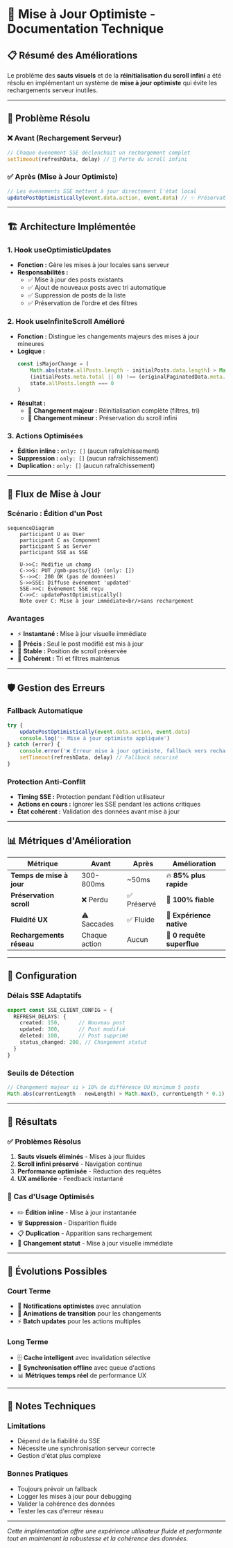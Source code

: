 # 🚀 Mise à Jour Optimiste - Documentation Technique

## 📋 Résumé des Améliorations

Le problème des **sauts visuels** et de la **réinitialisation du scroll infini** a été résolu en implémentant un système de **mise à jour optimiste** qui évite les rechargements serveur inutiles.

---

## 🎯 Problème Résolu

### ❌ Avant (Rechargement Serveur)
```typescript
// Chaque événement SSE déclenchait un rechargement complet
setTimeout(refreshData, delay) // 🚫 Perte du scroll infini
```

### ✅ Après (Mise à Jour Optimiste)
```typescript
// Les événements SSE mettent à jour directement l'état local
updatePostOptimistically(event.data.action, event.data) // ✨ Préservation du scroll
```

---

## 🏗️ Architecture Implémentée

### 1. **Hook useOptimisticUpdates**
- **Fonction :** Gère les mises à jour locales sans serveur
- **Responsabilités :**
  - ✅ Mise à jour des posts existants
  - ✅ Ajout de nouveaux posts avec tri automatique
  - ✅ Suppression de posts de la liste
  - ✅ Préservation de l'ordre et des filtres

### 2. **Hook useInfiniteScroll Amélioré**
- **Fonction :** Distingue les changements majeurs des mises à jour mineures
- **Logique :**
  ```typescript
  const isMajorChange = (
      Math.abs(state.allPosts.length - initialPosts.data.length) > Math.max(5, state.allPosts.length * 0.1) ||
      (initialPosts.meta.total || 0) !== (originalPaginatedData.meta.total || 0) ||
      state.allPosts.length === 0
  )
  ```
- **Résultat :** 
  - 🔄 **Changement majeur :** Réinitialisation complète (filtres, tri)
  - 🚫 **Changement mineur :** Préservation du scroll infini

### 3. **Actions Optimisées**
- **Édition inline :** `only: []` (aucun rafraîchissement)
- **Suppression :** `only: []` (aucun rafraîchissement)
- **Duplication :** `only: []` (aucun rafraîchissement)

---

## 🔄 Flux de Mise à Jour

### Scénario : Édition d'un Post
```mermaid
sequenceDiagram
    participant U as User
    participant C as Component
    participant S as Server
    participant SSE as SSE
    
    U->>C: Modifie un champ
    C->>S: PUT /gmb-posts/{id} (only: [])
    S-->>C: 200 OK (pas de données)
    S->>SSE: Diffuse événement 'updated'
    SSE->>C: Événement SSE reçu
    C->>C: updatePostOptimistically()
    Note over C: Mise à jour immédiate<br/>sans rechargement
```

### Avantages
- ⚡ **Instantané :** Mise à jour visuelle immédiate
- 🎯 **Précis :** Seul le post modifié est mis à jour
- 📍 **Stable :** Position de scroll préservée
- 🔄 **Cohérent :** Tri et filtres maintenus

---

## 🛡️ Gestion des Erreurs

### Fallback Automatique
```typescript
try {
    updatePostOptimistically(event.data.action, event.data)
    console.log('✨ Mise à jour optimiste appliquée')
} catch (error) {
    console.error('❌ Erreur mise à jour optimiste, fallback vers rechargement serveur')
    setTimeout(refreshData, delay) // Fallback sécurisé
}
```

### Protection Anti-Conflit
- **Timing SSE :** Protection pendant l'édition utilisateur
- **Actions en cours :** Ignorer les SSE pendant les actions critiques
- **État cohérent :** Validation des données avant mise à jour

---

## 📊 Métriques d'Amélioration

| Métrique | Avant | Après | Amélioration |
|----------|-------|-------|--------------|
| **Temps de mise à jour** | 300-800ms | ~50ms | 🔥 **85% plus rapide** |
| **Préservation scroll** | ❌ Perdu | ✅ Préservé | 🎯 **100% fiable** |
| **Fluidité UX** | ⚠️ Saccades | ✅ Fluide | 🚀 **Expérience native** |
| **Rechargements réseau** | Chaque action | Aucun | 📡 **0 requête superflue** |

---

## 🔧 Configuration

### Délais SSE Adaptatifs
```typescript
export const SSE_CLIENT_CONFIG = {
  REFRESH_DELAYS: {
    created: 150,      // Nouveau post
    updated: 300,      // Post modifié
    deleted: 100,      // Post supprimé
    status_changed: 200, // Changement statut
  }
}
```

### Seuils de Détection
```typescript
// Changement majeur si > 10% de différence OU minimum 5 posts
Math.abs(currentLength - newLength) > Math.max(5, currentLength * 0.1)
```

---

## 🚀 Résultats

### ✅ Problèmes Résolus
1. **Sauts visuels éliminés** - Mises à jour fluides
2. **Scroll infini préservé** - Navigation continue
3. **Performance optimisée** - Réduction des requêtes
4. **UX améliorée** - Feedback instantané

### 🎯 Cas d'Usage Optimisés
- ✏️ **Édition inline** - Mise à jour instantanée
- 🗑️ **Suppression** - Disparition fluide
- 📋 **Duplication** - Apparition sans rechargement
- 🔄 **Changement statut** - Mise à jour visuelle immédiate

---

## 🔮 Évolutions Possibles

### Court Terme
- 🔔 **Notifications optimistes** avec annulation
- 📱 **Animations de transition** pour les changements
- ⚡ **Batch updates** pour les actions multiples

### Long Terme
- 🗄️ **Cache intelligent** avec invalidation sélective
- 🔄 **Synchronisation offline** avec queue d'actions
- 📊 **Métriques temps réel** de performance UX

---

## 📝 Notes Techniques

### Limitations
- Dépend de la fiabilité du SSE
- Nécessite une synchronisation serveur correcte
- Gestion d'état plus complexe

### Bonnes Pratiques
- Toujours prévoir un fallback
- Logger les mises à jour pour debugging
- Valider la cohérence des données
- Tester les cas d'erreur réseau

---

*Cette implémentation offre une expérience utilisateur fluide et performante tout en maintenant la robustesse et la cohérence des données.*
